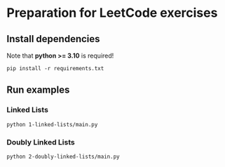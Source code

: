 # Preparation for LeetCode exercises

## Install dependencies

Note that **python >= 3.10** is required!

```shell
pip install -r requirements.txt
```

## Run examples

### Linked Lists

```shell
python 1-linked-lists/main.py
```

### Doubly Linked Lists

```shell
python 2-doubly-linked-lists/main.py
```
